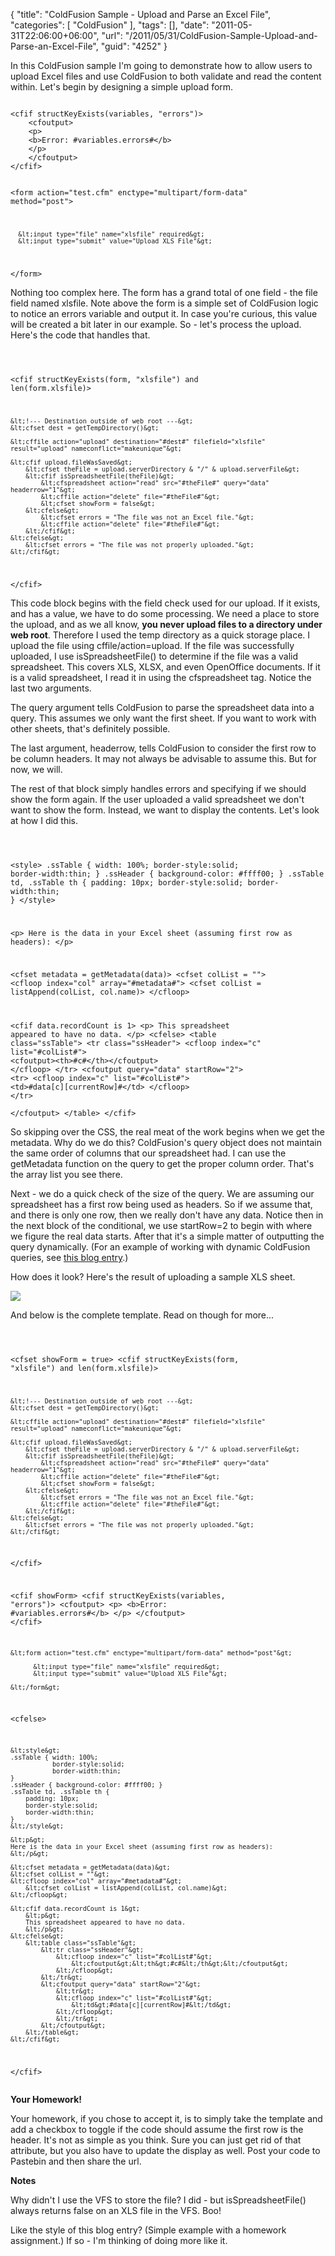 {
	"title": "ColdFusion Sample - Upload and Parse an Excel File",
	"categories": [
		"ColdFusion"
	],
	"tags": [],
	"date": "2011-05-31T22:06:00+06:00",
	"url": "/2011/05/31/ColdFusion-Sample-Upload-and-Parse-an-Excel-File",
	"guid": "4252"
}

In this ColdFusion sample I'm going to demonstrate how to allow users to upload Excel files and use ColdFusion to both validate and read the content within. Let's begin by designing a simple upload form.
<!--more-->
<p>

<code>
&lt;cfif structKeyExists(variables, "errors")&gt;
	&lt;cfoutput&gt;
	&lt;p&gt;
	&lt;b&gt;Error: #variables.errors#&lt;/b&gt;
	&lt;/p&gt;
	&lt;/cfoutput&gt;
&lt;/cfif&gt;
	
&lt;form action="test.cfm" enctype="multipart/form-data" method="post"&gt;
		  
	  &lt;input type="file" name="xlsfile" required&gt;
	  &lt;input type="submit" value="Upload XLS File"&gt;
		  
&lt;/form&gt;
</code>

<p>

Nothing too complex here. The form has a grand total of one field - the file field named xlsfile. Note above the form is a simple set of ColdFusion logic to notice an errors variable and output it. In case you're curious, this value will be created a bit later in our example. So - let's process the upload. Here's the code that handles that.

<p>

<code>

&lt;cfif structKeyExists(form, "xlsfile") and len(form.xlsfile)&gt;

	&lt;!--- Destination outside of web root ---&gt;
	&lt;cfset dest = getTempDirectory()&gt;

	&lt;cffile action="upload" destination="#dest#" filefield="xlsfile" result="upload" nameconflict="makeunique"&gt;

	&lt;cfif upload.fileWasSaved&gt;
		&lt;cfset theFile = upload.serverDirectory & "/" & upload.serverFile&gt;
		&lt;cfif isSpreadsheetFile(theFile)&gt;
			&lt;cfspreadsheet action="read" src="#theFile#" query="data" headerrow="1"&gt;
			&lt;cffile action="delete" file="#theFile#"&gt;
			&lt;cfset showForm = false&gt;
		&lt;cfelse&gt;
			&lt;cfset errors = "The file was not an Excel file."&gt;
			&lt;cffile action="delete" file="#theFile#"&gt;
		&lt;/cfif&gt;
	&lt;cfelse&gt;
		&lt;cfset errors = "The file was not properly uploaded."&gt;	
	&lt;/cfif&gt;
		
&lt;/cfif&gt;
</code>

<p>

This code block begins with the field check used for our upload. If it exists, and has a value, we have to do some processing. We need a place to store the upload, and as we all know, <b>you never upload files to a directory under web root</b>. Therefore I used the temp directory as a quick storage place. I upload the file using cffile/action=upload. If the file was successfully uploaded, I use isSpreadsheetFile() to determine if the file was a valid spreadsheet. This covers XLS, XLSX, and even OpenOffice documents. If it is a valid spreadsheet, I read it in using the cfspreadsheet tag. Notice the last two arguments.

<p>

The query argument tells ColdFusion to parse the spreadsheet data into a query. This assumes we only want the first sheet. If you want to work with other sheets, that's definitely possible. 

<p>

The last argument, headerrow, tells ColdFusion to consider the first row to be column headers. It may not always be advisable to assume this. But for now, we will. 

<p>

The rest of that block simply handles errors and specifying if we should show the form again. If the user uploaded a valid spreadsheet we don't want to show the form. Instead, we want to display the contents. Let's look at how I did this.

<p>

<code>

&lt;style&gt;
.ssTable { width: 100%; 
		   border-style:solid;
		   border-width:thin;
}
.ssHeader { background-color: #ffff00; }
.ssTable td, .ssTable th { 
	padding: 10px; 
	border-style:solid;
	border-width:thin;
}
&lt;/style&gt;

&lt;p&gt;
Here is the data in your Excel sheet (assuming first row as headers):
&lt;/p&gt;

&lt;cfset metadata = getMetadata(data)&gt;
&lt;cfset colList = ""&gt;
&lt;cfloop index="col" array="#metadata#"&gt;
	&lt;cfset colList = listAppend(colList, col.name)&gt;
&lt;/cfloop&gt;

&lt;cfif data.recordCount is 1&gt;
	&lt;p&gt;
	This spreadsheet appeared to have no data.
	&lt;/p&gt;
&lt;cfelse&gt;
	&lt;table class="ssTable"&gt;
		&lt;tr class="ssHeader"&gt;
			&lt;cfloop index="c" list="#colList#"&gt;
				&lt;cfoutput&gt;&lt;th&gt;#c#&lt;/th&gt;&lt;/cfoutput&gt;
			&lt;/cfloop&gt;
		&lt;/tr&gt;
		&lt;cfoutput query="data" startRow="2"&gt;
			&lt;tr&gt;
			&lt;cfloop index="c" list="#colList#"&gt;
				&lt;td&gt;#data[c][currentRow]#&lt;/td&gt;
			&lt;/cfloop&gt;
			&lt;/tr&gt;					
		&lt;/cfoutput&gt;
	&lt;/table&gt;
&lt;/cfif&gt;
</code>

<p>

So skipping over the CSS, the real meat of the work begins when we get the metadata. Why do we do this? ColdFusion's query object does not maintain the same order of columns that our spreadsheet had. I can use the getMetadata function on the query to get the proper column order. That's the array list you see there.

<p>

Next - we do a quick check of the size of the query. We are assuming our spreadsheet has a first row being used as headers. So if we assume that, and there is only one row, then we really don't have any data. Notice then in the next block of the conditional, we use startRow=2 to begin with where we figure the real data starts. After that it's a simple matter of outputting the query dynamically. (For an example of working with dynamic ColdFusion queries, see <a href="http://www.raymondcamden.com/index.cfm/2011/3/15/Outputting-a-ColdFusion-query-dynamically">this blog entry</a>.) 

<p>

How does it look? Here's the result of uploading a sample XLS sheet.

<p>

<img src="http://www.coldfusionjedi.com/images/ScreenClip102.png" />

<p>

And below is the complete template. Read on though for more...

<p>

<code>

&lt;cfset showForm = true&gt;
&lt;cfif structKeyExists(form, "xlsfile") and len(form.xlsfile)&gt;

	&lt;!--- Destination outside of web root ---&gt;
	&lt;cfset dest = getTempDirectory()&gt;

	&lt;cffile action="upload" destination="#dest#" filefield="xlsfile" result="upload" nameconflict="makeunique"&gt;

	&lt;cfif upload.fileWasSaved&gt;
		&lt;cfset theFile = upload.serverDirectory & "/" & upload.serverFile&gt;
		&lt;cfif isSpreadsheetFile(theFile)&gt;
			&lt;cfspreadsheet action="read" src="#theFile#" query="data" headerrow="1"&gt;
			&lt;cffile action="delete" file="#theFile#"&gt;
			&lt;cfset showForm = false&gt;
		&lt;cfelse&gt;
			&lt;cfset errors = "The file was not an Excel file."&gt;
			&lt;cffile action="delete" file="#theFile#"&gt;
		&lt;/cfif&gt;
	&lt;cfelse&gt;
		&lt;cfset errors = "The file was not properly uploaded."&gt;	
	&lt;/cfif&gt;
		
&lt;/cfif&gt;

&lt;cfif showForm&gt;
	&lt;cfif structKeyExists(variables, "errors")&gt;
		&lt;cfoutput&gt;
		&lt;p&gt;
		&lt;b&gt;Error: #variables.errors#&lt;/b&gt;
		&lt;/p&gt;
		&lt;/cfoutput&gt;
	&lt;/cfif&gt;
	
	&lt;form action="test.cfm" enctype="multipart/form-data" method="post"&gt;
		  
		  &lt;input type="file" name="xlsfile" required&gt;
		  &lt;input type="submit" value="Upload XLS File"&gt;
		  
	&lt;/form&gt;
&lt;cfelse&gt;

	&lt;style&gt;
	.ssTable { width: 100%; 
			   border-style:solid;
			   border-width:thin;
	}
	.ssHeader { background-color: #ffff00; }
	.ssTable td, .ssTable th { 
		padding: 10px; 
		border-style:solid;
		border-width:thin;
	}
	&lt;/style&gt;
	
	&lt;p&gt;
	Here is the data in your Excel sheet (assuming first row as headers):
	&lt;/p&gt;
	
	&lt;cfset metadata = getMetadata(data)&gt;
	&lt;cfset colList = ""&gt;
	&lt;cfloop index="col" array="#metadata#"&gt;
		&lt;cfset colList = listAppend(colList, col.name)&gt;
	&lt;/cfloop&gt;
	
	&lt;cfif data.recordCount is 1&gt;
		&lt;p&gt;
		This spreadsheet appeared to have no data.
		&lt;/p&gt;
	&lt;cfelse&gt;
		&lt;table class="ssTable"&gt;
			&lt;tr class="ssHeader"&gt;
				&lt;cfloop index="c" list="#colList#"&gt;
					&lt;cfoutput&gt;&lt;th&gt;#c#&lt;/th&gt;&lt;/cfoutput&gt;
				&lt;/cfloop&gt;
			&lt;/tr&gt;
			&lt;cfoutput query="data" startRow="2"&gt;
				&lt;tr&gt;
				&lt;cfloop index="c" list="#colList#"&gt;
					&lt;td&gt;#data[c][currentRow]#&lt;/td&gt;
				&lt;/cfloop&gt;
				&lt;/tr&gt;					
			&lt;/cfoutput&gt;
		&lt;/table&gt;
	&lt;/cfif&gt;
	
&lt;/cfif&gt;	
</code>

<p>

<b>Your Homework!</b>

<p>

Your homework, if you chose to accept it, is to simply take the template and add a checkbox to toggle if the code should assume the first row is the header. It's not as simple as you think. Sure you can just get rid of that attribute, but you also have to update the display as well. Post your code to Pastebin and then share the url.

<p>

<b>Notes</b>

<p>

Why didn't I use the VFS to store the file? I did - but isSpreadsheetFile() always returns false on an XLS file in the VFS. Boo!

<p>

Like the style of this blog entry? (Simple example with a homework assignment.) If so - I'm thinking of doing more like it.